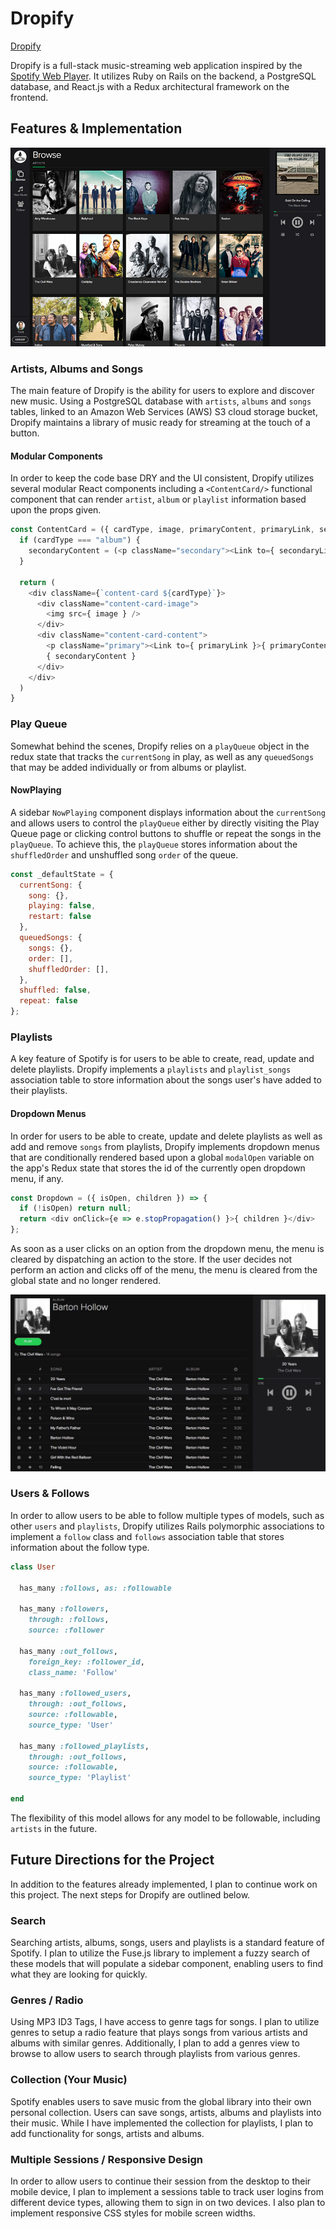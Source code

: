 # Dropify

[Dropify][live]

[live]: http://www.dropifyapp.io

Dropify is a full-stack music-streaming web application inspired by the [Spotify Web Player][spotify]. It utilizes Ruby on Rails on the backend, a PostgreSQL database, and React.js with a Redux architectural framework on the frontend.

[spotify]: https://play.spotify.com

## Features & Implementation

![tag screenshot](docs/wireframes/browse-screenshot.jpg)

### Artists, Albums and Songs

The main feature of Dropify is the ability for users to explore and discover new music. Using a PostgreSQL database with `artists`, `albums` and `songs` tables, linked to an Amazon Web Services (AWS) S3 cloud storage bucket, Dropify maintains a library of music ready for streaming at the touch of a button.

#### Modular Components

In order to keep the code base DRY and the UI consistent, Dropify utilizes several modular React components including a `<ContentCard/>` functional component that can render `artist`, `album` or `playlist` information based upon the props given.

```javascript
const ContentCard = ({ cardType, image, primaryContent, primaryLink, secondaryContent, secondaryLink }) => {
  if (cardType === "album") {
    secondaryContent = (<p className="secondary"><Link to={ secondaryLink } >{ secondaryContent }</Link></p>)
  }

  return (
    <div className={`content-card ${cardType}`}>
      <div className="content-card-image">
        <img src={ image } />
      </div>
      <div className="content-card-content">
        <p className="primary"><Link to={ primaryLink }>{ primaryContent }</Link></p>
        { secondaryContent }
      </div>
    </div>
  )
}
```

### Play Queue

Somewhat behind the scenes, Dropify relies on a `playQueue` object in the redux state that tracks the `currentSong` in play, as well as any `queuedSongs` that may be added individually or from albums or playlist.

#### NowPlaying

A sidebar `NowPlaying` component displays information about the `currentSong` and allows users to control the `playQueue` either by directly visiting the Play Queue page or clicking control buttons to shuffle or repeat the songs in the `playQueue`. To achieve this, the `playQueue` stores information about the `shuffledOrder` and unshuffled song `order` of the queue.

```javascript
const _defaultState = {
  currentSong: {
    song: {},
    playing: false,
    restart: false
  },
  queuedSongs: {
    songs: {},
    order: [],
    shuffledOrder: [],
  },
  shuffled: false,
  repeat: false
};
```

### Playlists

A key feature of Spotify is for users to be able to create, read, update and delete playlists. Dropify implements a `playlists` and `playlist_songs` association table to store information about the songs user's have added to their playlists.

#### Dropdown Menus

In order for users to be able to create, update and delete playlists as well as add and remove `songs` from playlists, Dropify implements dropdown menus that are conditionally rendered based upon a global `modalOpen` variable on the app's Redux state that stores the id of the currently open dropdown menu, if any.

```javascript
const Dropdown = ({ isOpen, children }) => {
  if (!isOpen) return null;
  return <div onClick={e => e.stopPropagation() }>{ children }</div>
};
```
As soon as a user clicks on an option from the dropdown menu, the menu is cleared by dispatching an action to the store. If the user decides not perform an action and clicks off of the menu, the menu is cleared from the global state and no longer rendered.

![tag gif](docs/wireframes/dropdown-menus.gif)

### Users & Follows

In order to allow users to be able to follow multiple types of models, such as other `users` and `playlists`, Dropify utilizes Rails polymorphic associations to implement a `follow` class and `follows` association table that stores information about the follow type.

```ruby
class User

  has_many :follows, as: :followable

  has_many :followers,
    through: :follows,
    source: :follower

  has_many :out_follows,
    foreign_key: :follower_id,
    class_name: 'Follow'

  has_many :followed_users,
    through: :out_follows,
    source: :followable,
    source_type: 'User'

  has_many :followed_playlists,
    through: :out_follows,
    source: :followable,
    source_type: 'Playlist'

end
```

The flexibility of this model allows for any model to be followable, including `artists` in the future.

## Future Directions for the Project

In addition to the features already implemented, I plan to continue work on this project. The next steps for Dropify are outlined below.

### Search

Searching artists, albums, songs, users and playlists is a standard feature of Spotify. I plan to utilize the Fuse.js library to implement a fuzzy search of these models that will populate a sidebar component, enabling users to find what they are looking for quickly.

### Genres / Radio

Using MP3 ID3 Tags, I have access to genre tags for songs. I plan to utilize genres to setup a radio feature that plays songs from various artists and albums with similar genres. Additionally, I plan to add a genres view to browse to allow users to search through playlists from various genres.

### Collection (Your Music)

Spotify enables users to save music from the global library into their own personal collection. Users can save songs, artists, albums and playlists into their music. While I have implemented the collection for playlists, I plan to add functionality for songs, artists and albums.

### Multiple Sessions / Responsive Design

In order to allow users to continue their session from the desktop to their mobile device, I plan to implement a sessions table to track user logins from different device types, allowing them to sign in on two devices. I also plan to implement responsive CSS styles for mobile screen widths.

